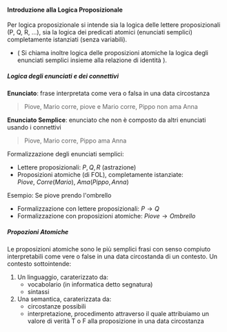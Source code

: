 #### Introduzione alla Logica Proposizionale

Per logica proposizionale si intende sia la logica delle lettere proposizionali (P, Q, R, ...), sia la logica dei predicati atomici (enunciati semplici) completamente istanziati (senza variabili).
- ( Si chiama inoltre logica delle proposizioni atomiche la logica degli enunciati semplici insieme alla relazione di identità ).

##### Logica degli enunciati e dei connettivi
**Enunciato**: frase interpretata come vera o falsa in una data circostanza
> Piove, Mario corre, piove e Mario corre, Pippo non ama Anna

**Enunciato Semplice**: enunciato che non è composto da altri enunciati usando i connettivi
>Piove, Mario corre, Pippo ama Anna

Formalizzazione degli enunciati semplici:
- Lettere proposizionali: $P, Q, R$ (astrazione)
- Proposizioni atomiche (di FOL), completamente istanziate: $Piove,\ Corre(Mario),\ Ama(Pippo, Anna)$

Esempio: Se piove prendo l'ombrello
- Formalizzazione con lettere proposizionali: $P \rightarrow Q$  
- Formalizzazione con proposizioni atomiche: $Piove \rightarrow Ombrello$ 

##### Propozioni Atomiche
Le proposizioni atomiche sono le più semplici frasi con senso compiuto interpretabili come vere o false in una data circostanda di un contesto. Un contesto sottointende:
1) Un linguaggio, caraterizzato da:
	- vocabolario (in informatica detto segnatura)
	- sintassi
2) Una semantica, caraterizzata da:
	- circostanze possibili
	- interpretazione, procedimento attraverso il quale attribuiamo un valore di verità T o F alla proposizione in una data circostanza